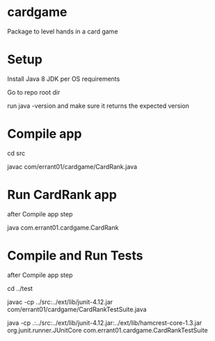 # cardgame
Package to level hands in a card game

# Setup
Install Java 8 JDK per OS requirements

Go to repo root dir

run java -version and make sure it returns the expected version

# Compile app
cd src

javac com/errant01/cardgame/CardRank.java

# Run CardRank app
after Compile app step

java com.errant01.cardgame.CardRank

# Compile and Run Tests
after Compile app step

cd ../test

javac -cp ../src:../ext/lib/junit-4.12.jar com/errant01/cardgame/CardRankTestSuite.java

java -cp .:../src:../ext/lib/junit-4.12.jar:../ext/lib/hamcrest-core-1.3.jar org.junit.runner.JUnitCore com.errant01.cardgame.CardRankTestSuite
